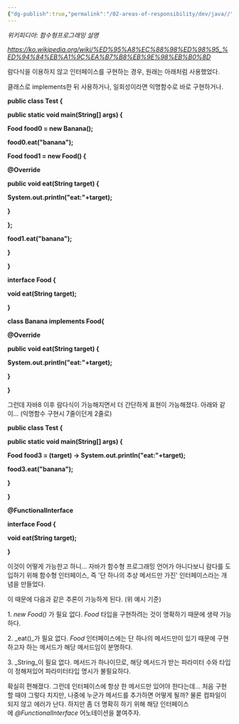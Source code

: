 ```yaml
---
{"dg-publish":true,"permalink":"/02-areas-of-responsibility/dev/java//","tags":["dev","java","java8"],"noteIcon":""}
---
```



_위키피디아: 함수형프로그래밍 설명_

_https://ko.wikipedia.org/wiki/%ED%95%A8%EC%88%98%ED%98%95_%ED%94%84%EB%A1%9C%EA%B7%B8%EB%9E%98%EB%B0%8D_

  

람다식을 이용하지 않고 인터페이스를 구현하는 경우, 원래는 아래처럼 사용했었다.

클래스로 implements한 뒤 사용하거나, 일회성이라면 익명함수로 바로 구현하거나.

**public class Test {**

**public static void main(String[] args) {**

**Food food0 = new Banana();**

**food0.eat("banana");**

**Food food1 = new Food() {**

**@Override**

**public void eat(String target) {**

**System.out.println("eat:"+target);**

**}**

**};**

**food1.eat("banana");**

**}**

**}**

**interface Food {**

**void eat(String target);**

**}**

**class Banana implements Food{**

**@Override**

**public void eat(String target) {**

**System.out.println("eat:"+target);**

**}**

**}**

  

그런데 자바8 이후 람다식이 가능해지면서 더 간단하게 표현이 가능해졌다. 아래와 같이... (익명함수 구현시 7줄이던게 2줄로)

**public class Test {**

**public static void main(String[] args) {**

**Food food3 = (target) -> System.out.println("eat:"+target);**

**food3.eat("banana");**

**}**

**}**

**@FunctionalInterface**

**interface Food {**

**void eat(String target);**

**}**

  

이것이 어떻게 가능한고 하니... 자바가 함수형 프로그래밍 언어가 아니다보니 람다를 도입하기 위해 함수형 인터페이스, 즉 '단 하나의 추상 메서드만 가진' 인터페이스라는 개념을 만들었다. 

이 때문에 다음과 같은 추론이 가능하게 된다. (위 예시 기준)

1. _new Food()_ 가 필요 없다. _Food_ 타입을 구현하려는 것이 명확하기 때문에 생략 가능하다.

2. _eat()_가 필요 없다. _Food_ 인터페이스에는 단 하나의 메서드만이 있기 때문에 구현하고자 하는 메서드가 해당 메서드임이 분명하다.

3. _String_이 필요 없다. 메서드가 하나이므로, 해당 메서드가 받는 파라미터 수와 타입이 정해져있어 파라미터타입 명시가 불필요하다.

  

확실히 편해졌다. 그런데 인터페이스에 항상 한 메서드만 있어야 한다는데... 처음 구현할 때야 그렇다 치지만, 나중에 누군가 메서드를 추가하면 어떻게 될까? 물론 컴파일이 되지 않고 에러가 난다. 하지만 좀 더 명확히 하기 위해 해당 인터페이스에 _@FunctionalInterface_ 어노테이션을 붙여주자.